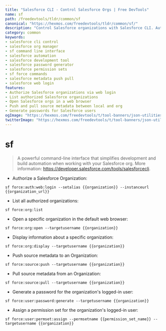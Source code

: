 ```yaml
---
title: "Salesforce CLI - Control Salesforce Orgs | Free DevTools"
name: sf
path: /freedevtools/tldr/common/sf
canonical: "https://hexmos.com/freedevtools/tldr/common/sf/"
description: "Control Salesforce organizations with Salesforce CLI. Authorize, list, and manage your Salesforce environments. Free online tool, no registration required."
category: common
keywords:
- salesforce cli control
- salesforce org manager
- sf command line interface
- salesforce automation
- salesforce development tool
- salesforce password generator
- salesforce permission sets
- sf force commands
- salesforce metadata push pull
- salesforce web login
features:
- Authorize Salesforce organizations via web login
- List authorized Salesforce organizations
- Open Salesforce orgs in a web browser
- Push and pull source metadata between local and org
- Generate passwords for Salesforce users
ogImage: "https://hexmos.com/freedevtools/t/tool-banners/json-utilities-banner.png"
twitterImage: "https://hexmos.com/freedevtools/t/tool-banners/json-utilities-banner.png"
---
```


# sf

> A powerful command-line interface that simplifies development and build automation when working with your Salesforce org.
> More information: <https://developer.salesforce.com/tools/salesforcecli>.

- Authorize a Salesforce Organization:

`sf force:auth:web:login --setalias {{organization}} --instanceurl {{organization_url}}`

- List all authorized organizations:

`sf force:org:list`

- Open a specific organization in the default web browser:

`sf force:org:open --targetusername {{organization}}`

- Display information about a specific organization:

`sf force:org:display --targetusername {{organization}}`

- Push source metadata to an Organization:

`sf force:source:push --targetusername {{organization}}`

- Pull source metadata from an Organization:

`sf force:source:pull --targetusername {{organization}}`

- Generate a password for the organization's logged-in user:

`sf force:user:password:generate --targetusername {{organization}}`

- Assign a permission set for the organization's logged-in user:

`sf force:user:permset:assign --permsetname {{permission_set_name}} --targetusername {{organization}}`
